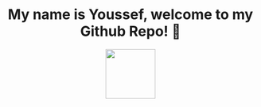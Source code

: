 <h1 align="center">
  My name is Youssef, welcome to my Github Repo! 👋
 </h1>

<p align="center">
  <img src="https://thumbs.gfycat.com/SpanishShrillIvorygull-small.gif" width="100" height="100"/>
 </p>
 <!--
**eryous/eryous** is a ✨ _special_ ✨ repository because its `README.md` (this file) appears on your GitHub profile.

Here are some ideas to get you started:

- 🔭 I’m currently working on ...
- 🌱 I’m currently learning ...
- 👯 I’m looking to collaborate on ...
- 🤔 I’m looking for help with ...
- 💬 Ask me about ...
- 📫 How to reach me: ...
- 😄 Pronouns: ...
- ⚡ Fun fact: ...
-->
